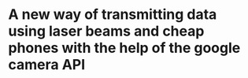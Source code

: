 # A new way of transmitting data using laser beams and cheap phones with the help of the google camera API

